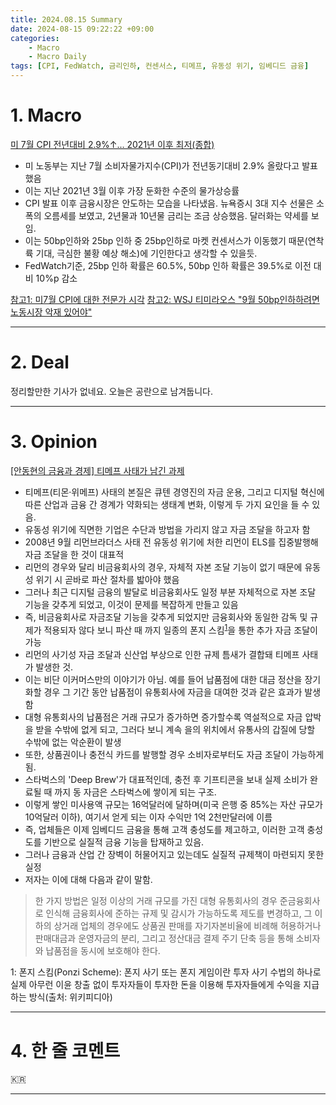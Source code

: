 ```yaml
---
title: 2024.08.15 Summary
date: 2024-08-15 09:22:22 +09:00
categories:
    - Macro
    - Macro Daily
tags: [CPI, FedWatch, 금리인하, 컨센서스, 티메프, 유동성 위기, 임베디드 금융]
---
```


# 1. Macro

[미 7월 CPI 전년대비 2.9%↑... 2021년 이후 최저(종합)](https://news.einfomax.co.kr/news/articleView.html?idxno=4321356)

- 미 노동부는 지난 7월 소비자물가지수(CPI)가 전년동기대비 2.9% 올랐다고 발표했음
- 이는 지난 2021년 3월 이후 가장 둔화한 수준의 물가상승률
- CPI 발표 이후 금융시장은 안도하는 모습을 나타냈음. 뉴욕증시 3대 지수 선물은 소폭의 오름세를 보였고, 2년물과 10년물 금리는 조금 상승했음. 달러화는 약세를 보임.
- 이는 50bp인하와 25bp 인하 중 25bp인하로 마켓 컨센서스가 이동했기 때문(연착륙 기대, 극심한 불황 예상 해소)에 기인한다고 생각할 수 있을듯.
- FedWatch기준, 25bp 인하 확률은 60.5%, 50bp 인하 확률은 39.5%로 이전 대비 10%p 감소

[참고1: 미7월 CPI에 대한 전문가 시각](https://news.einfomax.co.kr/news/articleView.html?idxno=4321361)
[참고2: WSJ 티미라오스 "9월 50bp인하하려면 노동시장 악재 있어야"](https://news.einfomax.co.kr/news/articleView.html?idxno=4321363)

---

# 2. Deal

정리할만한 기사가 없네요. 오늘은 공란으로 남겨둡니다.

---

# 3. Opinion

[[안동현의 금융과 경제] 티메프 사태가 남긴 과제](https://www.mk.co.kr/news/contributors/11092969)

- 티메프(티몬·위메프) 사태의 본질은 큐텐 경영진의 자금 운용, 그리고 디지털 혁신에 따른 산업과 금융 간 경계가 약화되는 생태계 변화, 이렇게 두 가지 요인을 들 수 있음.
- 유동성 위기에 직면한 기업은 수단과 방법을 가리지 않고 자금 조달을 하고자 함
- 2008년 9월 리먼브라더스 사태 전 유동성 위기에 처한 리먼이 ELS를 집중발행해 자금 조달을 한 것이 대표적
- 리먼의 경우와 달리 비금융회사의 경우, 자체적 자본 조달 기능이 없기 때문에 유동성 위기 시 곧바로 파산 절차를 밟아야 했음
- 그러나 최근 디지털 금융의 발달로 비금융회사도 일정 부분 자체적으로 자본 조달 기능을 갖추게 되었고, 이것이 문제를 복잡하게 만들고 있음
- 즉, 비금융회사로 자금조달 기능을 갖추게 되었지만 금융회사와 동일한 감독 및 규제가 적용되자 않다 보니 파산 때 까지 일종의 폰지 스킴<sup>[1](#footnote_1)</sup>을 통한 추가 자금 조달이 가능 
- 리먼의 사기성 자금 조달과 신산업 부상으로 인한 규제 틈새가 결합돼 티메프 사태가 발생한 것.
- 이는 비단 이커머스만의 이야기가 아님. 예를 들어 납품점에 대한 대금 정산을 장기화할 경우 그 기간 동안 납품점이 유통회사에 자금을 대여한 것과 같은 효과가 발생함
- 대형 유통회사의 납품점은 거래 규모가 증가하면 증가할수록 역설적으로 자금 압박을 받을 수밖에 없게 되고, 그러다 보니 계속 을의 위치에서 유통사의 갑질에 당할 수밖에 없는 악순환이 발생
- 또한, 상품권이나 충전식 카드를 발행할 경우 소비자로부터도 자금 조달이 가능하게 됨.
- 스타벅스의 'Deep Brew'가 대표적인데, 충전 후 기프티콘을 보내 실제 소비가 완료될 때 까지 동 자금은 스타벅스에 쌓이게 되는 구조.
- 이렇게 쌓인 미사용액 규모는 16억달러에 달하며(미국 은행 중 85%는 자산 규모가 10억달러 이하), 여기서 얻게 되는 이자 수익만 1억 2천만달러에 이름
- 즉, 업체들은 이제 임베디드 금융을 통해 고객 충성도를 제고하고, 이러한 고객 충성도를 기반으로 실질적 금융 기능을 탑재하고 있음.
- 그러나 금융과 산업 간 장벽이 허물어지고 있는데도 실질적 규제책이 마련되지 못한 실정
- 저자는 이에 대해 다음과 같이 말함.
  
> 한 가지 방법은 일정 이상의 거래 규모를 가진 대형 유통회사의 경우 준금융회사로 인식해 금융회사에 준하는 규제 및 감시가 가능하도록 제도를 변경하고, 그 이하의 상거래 업체의 경우에도 상품권 판매를 자기자본비율에 비례해 허용하거나 판매대금과 운영자금의 분리, 그리고 정산대금 결제 주기 단축 등을 통해 소비자와 납품점을 동시에 보호해야 한다.


<a name = "footnote_1">1</a>: 폰지 스킴(Ponzi Scheme): 폰지 사기 또는 폰지 게임이란 투자 사기 수법의 하나로 실제 아무런 이윤 창출 없이 투자자들이 투자한 돈을 이용해 투자자들에게 수익을 지급하는 방식(출처: 위키피디아)

---

# 4. 한 줄 코멘트

🇰🇷

---